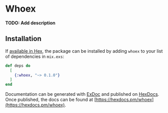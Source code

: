 # Whoex

**TODO: Add description**

## Installation

If [available in Hex](https://hex.pm/docs/publish), the package can be installed
by adding `whoex` to your list of dependencies in `mix.exs`:

```elixir
def deps do
  [
    {:whoex, "~> 0.1.0"}
  ]
end
```

Documentation can be generated with [ExDoc](https://github.com/elixir-lang/ex_doc)
and published on [HexDocs](https://hexdocs.pm). Once published, the docs can
be found at [https://hexdocs.pm/whoex](https://hexdocs.pm/whoex).

